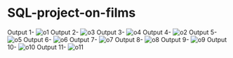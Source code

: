 # SQL-project-on-films

Output 1-
![o1](https://github.com/Arin997/SQL-project-on-films/assets/139127936/fd616618-03ba-4b09-ac9a-1a91b1f23bf4)
Output 2-
![o3](https://github.com/Arin997/SQL-project-on-films/assets/139127936/c4e94fa8-f8cb-4789-bed5-74a40211e9fe)
Output 3-
![o4](https://github.com/Arin997/SQL-project-on-films/assets/139127936/94ce755c-7261-4e1b-80b5-94bae3bbc057)
Output 4-
![o2](https://github.com/Arin997/SQL-project-on-films/assets/139127936/173247ca-9326-46c7-b8fa-e54c3fb1b423)
Output 5-
![o5](https://github.com/Arin997/SQL-project-on-films/assets/139127936/b01139a6-58e7-4fa9-845c-001640240758)
Output 6-
![o6](https://github.com/Arin997/SQL-project-on-films/assets/139127936/4e60a164-2000-43a2-a78b-c0d6c71e71e5)
Output 7-
![o7](https://github.com/Arin997/SQL-project-on-films/assets/139127936/ba4340d4-61ac-4047-a638-846c1234f73b)
Output 8-
![o8](https://github.com/Arin997/SQL-project-on-films/assets/139127936/5e222f25-46d1-416b-bfdb-f0911fe27f7f)
Output 9-
![o9](https://github.com/Arin997/SQL-project-on-films/assets/139127936/b99214ac-e08d-4db4-80b4-c1f60b1c42c8)
Output 10-
![o10](https://github.com/Arin997/SQL-project-on-films/assets/139127936/fcc105d9-c0c4-4afe-a997-130bb763540f)
Output 11-
![o11](https://github.com/Arin997/SQL-project-on-films/assets/139127936/cb74b326-cb8b-440b-9e6d-9211c257518c)


